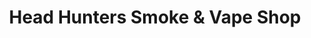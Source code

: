 ---
title: "Head Hunters Smoke & Vape Shop"
url: /amarillo/head-hunters-smoke-and-vape-shop-south-western-street/
shop: e-cigarette
---